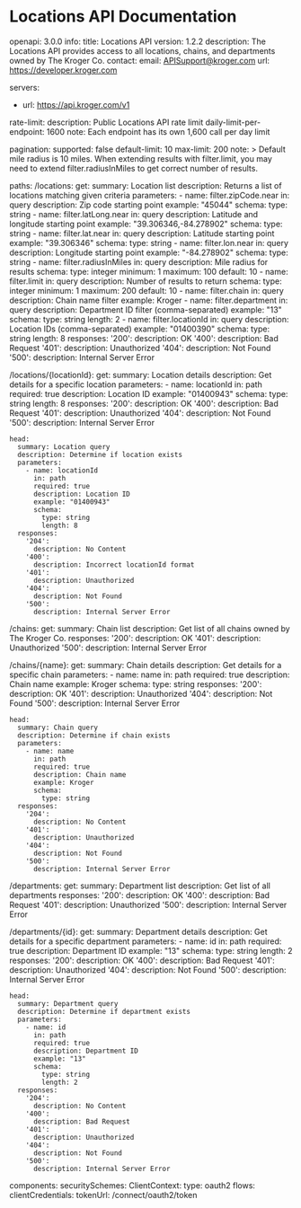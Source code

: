 # Locations API Documentation

openapi: 3.0.0
info:
  title: Locations API
  version: 1.2.2
  description: The Locations API provides access to all locations, chains, and departments owned by The Kroger Co.
  contact:
    email: APISupport@kroger.com
  url: https://developer.kroger.com

servers:
  - url: https://api.kroger.com/v1

rate-limit:
  description: Public Locations API rate limit
  daily-limit-per-endpoint: 1600
  note: Each endpoint has its own 1,600 call per day limit

pagination:
  supported: false
  default-limit: 10
  max-limit: 200
  note: >
    Default mile radius is 10 miles. When extending results with filter.limit,
    you may need to extend filter.radiusInMiles to get correct number of results.

paths:
  /locations:
    get:
      summary: Location list
      description: Returns a list of locations matching given criteria
      parameters:
        - name: filter.zipCode.near
          in: query
          description: Zip code starting point
          example: "45044"
          schema:
            type: string
        - name: filter.latLong.near
          in: query
          description: Latitude and longitude starting point
          example: "39.306346,-84.278902"
          schema:
            type: string
        - name: filter.lat.near
          in: query
          description: Latitude starting point
          example: "39.306346"
          schema:
            type: string
        - name: filter.lon.near
          in: query
          description: Longitude starting point
          example: "-84.278902"
          schema:
            type: string
        - name: filter.radiusInMiles
          in: query
          description: Mile radius for results
          schema:
            type: integer
            minimum: 1
            maximum: 100
            default: 10
        - name: filter.limit
          in: query
          description: Number of results to return
          schema:
            type: integer
            minimum: 1
            maximum: 200
            default: 10
        - name: filter.chain
          in: query
          description: Chain name filter
          example: Kroger
        - name: filter.department
          in: query
          description: Department ID filter (comma-separated)
          example: "13"
          schema:
            type: string
            length: 2
        - name: filter.locationId
          in: query
          description: Location IDs (comma-separated)
          example: "01400390"
          schema:
            type: string
            length: 8
      responses:
        '200':
          description: OK
        '400':
          description: Bad Request
        '401':
          description: Unauthorized
        '404':
          description: Not Found
        '500':
          description: Internal Server Error

  /locations/{locationId}:
    get:
      summary: Location details
      description: Get details for a specific location
      parameters:
        - name: locationId
          in: path
          required: true
          description: Location ID
          example: "01400943"
          schema:
            type: string
            length: 8
      responses:
        '200':
          description: OK
        '400':
          description: Bad Request
        '401':
          description: Unauthorized
        '404':
          description: Not Found
        '500':
          description: Internal Server Error

    head:
      summary: Location query
      description: Determine if location exists
      parameters:
        - name: locationId
          in: path
          required: true
          description: Location ID
          example: "01400943"
          schema:
            type: string
            length: 8
      responses:
        '204':
          description: No Content
        '400':
          description: Incorrect locationId format
        '401':
          description: Unauthorized
        '404':
          description: Not Found
        '500':
          description: Internal Server Error

  /chains:
    get:
      summary: Chain list
      description: Get list of all chains owned by The Kroger Co.
      responses:
        '200':
          description: OK
        '401':
          description: Unauthorized
        '500':
          description: Internal Server Error

  /chains/{name}:
    get:
      summary: Chain details
      description: Get details for a specific chain
      parameters:
        - name: name
          in: path
          required: true
          description: Chain name
          example: Kroger
          schema:
            type: string
      responses:
        '200':
          description: OK
        '401':
          description: Unauthorized
        '404':
          description: Not Found
        '500':
          description: Internal Server Error

    head:
      summary: Chain query
      description: Determine if chain exists
      parameters:
        - name: name
          in: path
          required: true
          description: Chain name
          example: Kroger
          schema:
            type: string
      responses:
        '204':
          description: No Content
        '401':
          description: Unauthorized
        '404':
          description: Not Found
        '500':
          description: Internal Server Error

  /departments:
    get:
      summary: Department list
      description: Get list of all departments
      responses:
        '200':
          description: OK
        '400':
          description: Bad Request
        '401':
          description: Unauthorized
        '500':
          description: Internal Server Error

  /departments/{id}:
    get:
      summary: Department details
      description: Get details for a specific department
      parameters:
        - name: id
          in: path
          required: true
          description: Department ID
          example: "13"
          schema:
            type: string
            length: 2
      responses:
        '200':
          description: OK
        '400':
          description: Bad Request
        '401':
          description: Unauthorized
        '404':
          description: Not Found
        '500':
          description: Internal Server Error

    head:
      summary: Department query
      description: Determine if department exists
      parameters:
        - name: id
          in: path
          required: true
          description: Department ID
          example: "13"
          schema:
            type: string
            length: 2
      responses:
        '204':
          description: No Content
        '400':
          description: Bad Request
        '401':
          description: Unauthorized
        '404':
          description: Not Found
        '500':
          description: Internal Server Error

components:
  securitySchemes:
    ClientContext:
      type: oauth2
      flows:
        clientCredentials:
          tokenUrl: /connect/oauth2/token